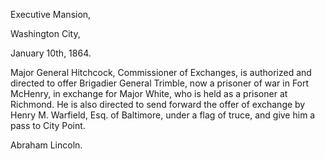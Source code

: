 Executive Mansion,

Washington City,

January 10th, 1864.

Major General Hitchcock, Commissioner of Exchanges,
is authorized and directed to offer Brigadier General Trimble,
now a prisoner of war in Fort McHenry, in exchange for
Major White, who is held as a prisoner at Richmond.
He is also directed to send forward the offer of exchange
by Henry M. Warfield, Esq. of Baltimore, under a flag
of truce, and give him a pass to City Point.

Abraham Lincoln.